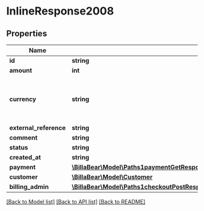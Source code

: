 # InlineResponse2008

## Properties
Name | Type | Description | Notes
------------ | ------------- | ------------- | -------------
**id** | **string** |  | [optional] 
**amount** | **int** |  | [optional] 
**currency** | **string** | Three-letter ISO currency code. Must be upper-case | [optional] 
**external_reference** | **string** |  | [optional] 
**comment** | **string** |  | [optional] 
**status** | **string** |  | [optional] 
**created_at** | **string** |  | [optional] 
**payment** | [**\BillaBear\Model\Paths1paymentGetResponses200ContentApplication1jsonSchemaPropertiesDataItems**](Paths1paymentGetResponses200ContentApplication1jsonSchemaPropertiesDataItems.md) |  | [optional] 
**customer** | [**\BillaBear\Model\Customer**](Customer.md) |  | [optional] 
**billing_admin** | [**\BillaBear\Model\Paths1checkoutPostResponses201ContentApplication1jsonSchemaPropertiesBillingAdmin**](Paths1checkoutPostResponses201ContentApplication1jsonSchemaPropertiesBillingAdmin.md) |  | [optional] 

[[Back to Model list]](../../README.md#documentation-for-models) [[Back to API list]](../../README.md#documentation-for-api-endpoints) [[Back to README]](../../README.md)

